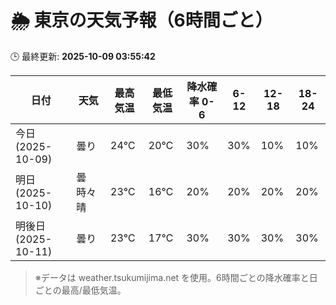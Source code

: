 # 🌦️ 東京の天気予報（6時間ごと）

🕒 最終更新: **2025-10-09 03:55:42**

| 日付 | 天気 | 最高気温 | 最低気温 | 降水確率 0-6 | 6-12 | 12-18 | 18-24 |
|------|------|----------|----------|------------|------|------|------|
| 今日 (2025-10-09) | 曇り | 24℃ | 20℃ | 30% | 30% | 10% | 10% |
| 明日 (2025-10-10) | 曇時々晴 | 23℃ | 16℃ | 20% | 20% | 20% | 20% |
| 明後日 (2025-10-11) | 曇り | 23℃ | 17℃ | 30% | 30% | 30% | 30% |

> ※データは weather.tsukumijima.net を使用。6時間ごとの降水確率と日ごとの最高/最低気温。